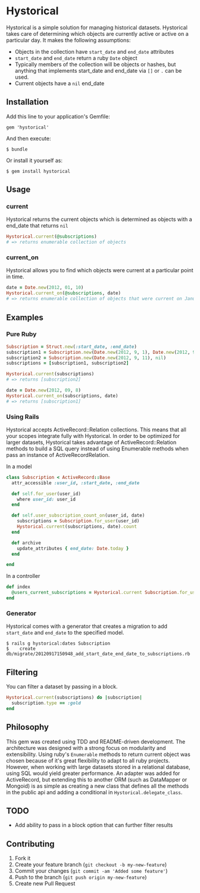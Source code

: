 # Hystorical

Hystorical is a simple solution for managing historical datasets. Hystorical takes care of determining which objects are currently active or active on a particular day. It makes the following assumptions:

* Objects in the collection have `start_date` and `end_date` attributes
* `start_date` and `end_date` return a ruby `Date` object
* Typically members of the collection will be objects or hashes, but anything that implements start_date and end_date via `[]` or `.` can be used.
* Current objects have a `nil` end_date

## Installation

Add this line to your application's Gemfile:

    gem 'hystorical'

And then execute:

    $ bundle

Or install it yourself as:

    $ gem install hystorical

## Usage

### current
Hystorical returns the current objects which is determined as objects with a end_date that returns `nil`
```ruby
Hystorical.current(@subscriptions)
# => returns enumerable collection of objects
```

### current_on

Hystorical allows you to find which objects were current at a particular point in time.

```ruby
date = Date.new(2012, 01, 10)
Hystorical.current_on(@subscriptions, date)
# => returns enumerable collection of objects that were current on January 10th
```


## Examples

### Pure Ruby

```ruby
Subscription = Struct.new(:start_date, :end_date)
subscription1 = Subscription.new(Date.new(2012, 9, 1), Date.new(2012, 9, 10))
subscription2 = Subscription.new(Date.new(2012, 9, 11), nil)
subscriptions = [subscription1, subscription2]

Hystorical.current(subscriptions)
# => returns [subscription2]

date = Date.new(2012, 09, 8)
Hystorical.current_on(subscriptions, date)
# => returns [subscription1]
```

### Using Rails

Hystorical accepts ActiveRecord::Relation collections. This means that all your scopes integrate fully with Hystorical. In order to be optimized for larger datasets, Hystorical takes advantage of ActiveRecord::Relation methods to build a SQL query instead of using Enumerable methods when pass an instance of ActiveRecordRelation.

In a model
```ruby
class Subscription < ActiveRecord::Base
  attr_accessible :user_id, :start_date, :end_date

  def self.for_user(user_id)
    where user_id: user_id
  end

  def self.user_subscription_count_on(user_id, date)
    subscriptions = Subscription.for_user(user_id)
    Hystorical.current(subscriptions, date).count
  end

  def archive
    update_attributes { end_date: Date.today }
  end

end
```

In a controller
```ruby
def index
  @users_current_subscriptions = Hystorical.current Subscription.for_user(params[:user_id])
end
```

### Generator
Hystorical comes with a generator that creates a migration to add `start_date` and `end_date` to the specified model.

```
$ rails g hystorical:dates Subscription
$    create  db/migrate/20120917150948_add_start_date_end_date_to_subscriptions.rb
```

## Filtering

You can filter a dataset by passing in a block.

```ruby
Hystorical.current(subscriptions) do |subscription|
  subscription.type == :gold
end
```

## Philosophy
This gem was created using TDD and README-driven development. The architecture was designed with a strong focus on modularity and extensibility. Using ruby's `Enumerable` methods to return current object was chosen because of it's great flexibility to adapt to all ruby projects. However, when working with large datasets stored in a relational database, using SQL would yield greater performance. An adapter was added for ActiveRecord, but extending this to another ORM (such as DataMapper or Mongoid) is as simple as creating a new class that defines all the methods in the public api and adding a conditional in `Hystorical.delegate_class`.

## TODO
 * Add ability to pass in a block option that can further filter results

## Contributing

1. Fork it
2. Create your feature branch (`git checkout -b my-new-feature`)
3. Commit your changes (`git commit -am 'Added some feature'`)
4. Push to the branch (`git push origin my-new-feature`)
5. Create new Pull Request
